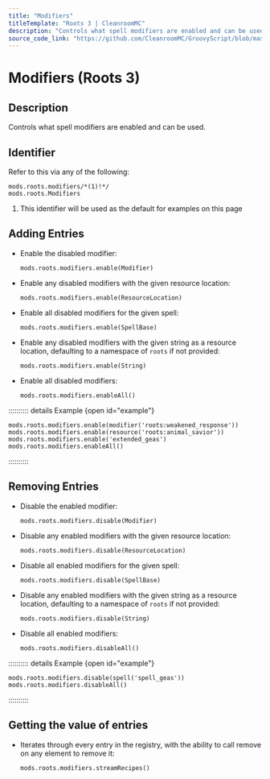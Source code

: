 ```yaml
---
title: "Modifiers"
titleTemplate: "Roots 3 | CleanroomMC"
description: "Controls what spell modifiers are enabled and can be used."
source_code_link: "https://github.com/CleanroomMC/GroovyScript/blob/master/src/main/java/com/cleanroommc/groovyscript/compat/mods/roots/Modifiers.java"
---
```


# Modifiers (Roots 3)

## Description

Controls what spell modifiers are enabled and can be used.

## Identifier

Refer to this via any of the following:

```groovy:no-line-numbers {1}
mods.roots.modifiers/*(1)!*/
mods.roots.Modifiers
```

1. This identifier will be used as the default for examples on this page

## Adding Entries

- Enable the disabled modifier:

    ```groovy:no-line-numbers
    mods.roots.modifiers.enable(Modifier)
    ```

- Enable any disabled modifiers with the given resource location:

    ```groovy:no-line-numbers
    mods.roots.modifiers.enable(ResourceLocation)
    ```

- Enable all disabled modifiers for the given spell:

    ```groovy:no-line-numbers
    mods.roots.modifiers.enable(SpellBase)
    ```

- Enable any disabled modifiers with the given string as a resource location, defaulting to a namespace of `roots` if not provided:

    ```groovy:no-line-numbers
    mods.roots.modifiers.enable(String)
    ```

- Enable all disabled modifiers:

    ```groovy:no-line-numbers
    mods.roots.modifiers.enableAll()
    ```

:::::::::: details Example {open id="example"}
```groovy:no-line-numbers
mods.roots.modifiers.enable(modifier('roots:weakened_response'))
mods.roots.modifiers.enable(resource('roots:animal_savior'))
mods.roots.modifiers.enable('extended_geas')
mods.roots.modifiers.enableAll()
```

::::::::::

## Removing Entries

- Disable the enabled modifier:

    ```groovy:no-line-numbers
    mods.roots.modifiers.disable(Modifier)
    ```

- Disable any enabled modifiers with the given resource location:

    ```groovy:no-line-numbers
    mods.roots.modifiers.disable(ResourceLocation)
    ```

- Disable all enabled modifiers for the given spell:

    ```groovy:no-line-numbers
    mods.roots.modifiers.disable(SpellBase)
    ```

- Disable any enabled modifiers with the given string as a resource location, defaulting to a namespace of `roots` if not provided:

    ```groovy:no-line-numbers
    mods.roots.modifiers.disable(String)
    ```

- Disable all enabled modifiers:

    ```groovy:no-line-numbers
    mods.roots.modifiers.disableAll()
    ```

:::::::::: details Example {open id="example"}
```groovy:no-line-numbers
mods.roots.modifiers.disable(spell('spell_geas'))
mods.roots.modifiers.disableAll()
```

::::::::::

## Getting the value of entries

- Iterates through every entry in the registry, with the ability to call remove on any element to remove it:

    ```groovy:no-line-numbers
    mods.roots.modifiers.streamRecipes()
    ```
